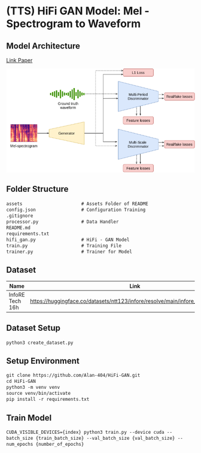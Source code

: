 # (TTS) HiFi GAN Model: Mel - Spectrogram to Waveform
## Model Architecture
<a href="https://arxiv.org/pdf/2010.05646.pdf">Link Paper</a>

<img src="./assets/model.png"/>

## Folder Structure
    assets                      # Assets Folder of README
    config.json                 # Configuration Training
    .gitignore
    processor.py                # Data Handler
    README.md
    requirements.txt
    hifi_gan.py                 # HiFi - GAN Model
    train.py                    # Training File
    trainer.py                  # Trainer for Model

## Dataset
| Name    | Link |
| --------- | ------- |
| InfoRE Tech 16h     | https://huggingface.co/datasets/ntt123/infore/resolve/main/infore_16k_denoised.zip        |

## Dataset Setup
```
python3 create_dataset.py
```

## Setup Environment
```
git clone https://github.com/Alan-404/HiFi-GAN.git
cd HiFi-GAN
python3 -m venv venv
source venv/bin/activate
pip install -r requirements.txt
```

## Train Model
```
CUDA_VISIBLE_DEVICES={index} python3 train.py --device cuda --batch_size {train_batch_size} --val_batch_size {val_batch_size} --num_epochs {number_of_epochs}
```